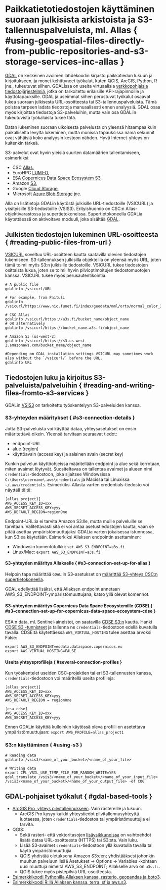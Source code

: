 # Paikkatietotiedostojen käyttäminen suoraan julkisista arkistoista ja S3-tallennuspalveluista, ml. Allas { #using-geospatial-files-directly-from-public-repositories-and-s3-storage-services-inc-allas }

[GDAL](https://gdal.org/) on keskeinen avoimen lähdekoodin kirjasto paikkatiedon lukuun ja kirjoitukseen, ja monet kehittyneet työkalut, kuten QGIS, ArcGIS, Python, R jne., tukeutuvat siihen. GDALissa on useita virtuaalisia [verkkopohjaisia tiedostojärjestelmiä](https://gdal.org/user/virtual_file_systems.html#network-based-file-systems), jotka on tarkoitettu erilaisille API-rajapinnoille ja käyttötapauksille. GDAL ja useimmat siihen perustuvat työkalut osaavat lukea suoraan julkisesta URL-osoitteesta tai S3-tallennuspalveluista. Tämä poistaa tarpeen ladata tiedostoja manuaalisesti ennen analyysiä. GDAL osaa myös kirjoittaa tiedostoja S3-palveluihin, mutta vain osa GDALiin tukeutuvista työkaluista tukee tätä.

Datan lukeminen suoraan ulkoisesta palvelusta on yleensä hitaampaa kuin paikalliselta levyltä lukeminen, mutta monissa tapauksissa nämä sekunnit ovat vähäisiä koko analyysin kestoon nähden. Hyvä Internet-yhteys on kuitenkin tärkeä.

S3-palvelut ovat hyvin yleisiä suurten datamäärien tallentamiseen, esimerkiksi:

* CSC [Allas](../../../data/Allas/index.md),
* EuroHPC [LUMI-O](https://docs.lumi-supercomputer.eu/storage/lumio/),
* ESA [Copernicus Data Space Ecosystem S3](https://documentation.dataspace.copernicus.eu/APIs/S3.html),
* Amazon [S3](https://aws.amazon.com/pm/serv-s3/),
* Google [Cloud Storage](https://cloud.google.com/storage),
* Microsoft [Azure Blob Storage](https://azure.microsoft.com/en-us/products/storage/blobs/) jne.

Alla on lisätietoja GDALin käytöstä julkisille URL-tiedostoille (VSICURL) ja yksityisille S3-tiedostoille (VSIS3). Erityishuomio on CSC:n Allas-objektivarastossa ja supertietokoneissa. Supertietokoneella GDALia käytettäessä on aktivoitava moduuli, joka sisältää [GDAL](../../../apps/gdal.md).

## Julkisten tiedostojen lukeminen URL-osoitteesta { #reading-public-files-from-url }

[VSICURL](https://gdal.org/user/virtual_file_systems.html#vsicurl) soveltuu URL-osoitteen kautta saatavilla olevien tiedostojen lukemiseen. S3-tallennuksen julkisilla objekteilla on yleensä myös URL, joten tämä toimii myös S3:n julkisille tiedostoille. VSICURL tukee tiedostojen osittaista lukua, joten se toimii hyvin pilvioptimoitujen tiedostomuotojen kanssa. VSICURL tukee myös perusautentikointia.

```
# A public file
gdalinfo /vsicurl/URL

# For example, from Paituli
gdalinfo /vsicurl/https://www.nic.funet.fi/index/geodata/mml/orto/normal_color_3067/mara_v_25000_50/2023/N33/02m/1/N3324F.jp2

# CSC Allas
gdalinfo /vsicurl/https://a3s.fi/bucket_name/object_name
# OR alternatively
gdalinfo /vsicurl/https://bucket_name.a3s.fi/object_name

# Amazon S3 (us-west-2)
gdalinfo /vsicurl/https://s3.us-west-2.amazonaws.com/bucket_name/object_name

#Depending on GDAL installation settings VSICURL may sometimes work also without the `/vsicurl/` before the URL.
gdalinfo URL
```

## Tiedostojen luku ja kirjoitus S3-palveluista/palveluihin { #reading-and-writing-files-fromto-s3-services }

GDALin [VSIS3](https://gdal.org/user/virtual_file_systems.html#vsis3-aws-s3-files) on tarkoitettu työskentelyyn S3-palveluiden kanssa.

### S3-yhteyden määritykset { #s3-connection-details }

Jotta S3-palveluista voi käyttää dataa, yhteysasetukset on ensin määritettävä oikein. Yleensä tarvitaan seuraavat tiedot:

* endpoint-URL
* alue (region)
* käyttöavain (access key) ja salainen avain (secret key)

Kunkin palvelun käyttöohjeissa määritellään endpoint ja alue sekä kerrotaan, miten avaimet löytyvät. Suositeltavaa on tallentaa avaimet ja alueen nimi `credentials`-tiedostoon, joka sijaitsee Windowsissa `C:\Users\username\.aws\credentials` ja Macissa tai Linuxissa `~/.aws/credentials`. Esimerkiksi Allasta varten credentials-tiedosto voi näyttää tältä:

```
[allas_project1]
AWS_ACCESS_KEY_ID=xxx
AWS_SECRET_ACCESS_KEY=yyy
AWS_DEFAULT_REGION=regionOne
```

Endpoint-URL:ia ei tarvita Amazon S3:lle, mutta muille palveluille se tarvitaan. Valitettavasti sitä ei voi antaa asetustiedostojen kautta, vaan se pitää asettaa ympäristömuuttujaksi GDALia varten jokaisessa istunnossa, kun S3:ea käytetään.
Esimerkiksi Allaksen endpointin asettaminen:

* Windowsin komentotulkki: `set AWS_S3_ENDPOINT=a3s.fi`
* Linux/Mac: `export AWS_S3_ENDPOINT=a3s.fi`

#### S3-yhteyden määritys Allakselle { #s3-connection-set-up-for-allas }

Helpoin tapa määrittää `GDAL`:in S3-asetukset on
[määrittää S3-yhteys CSC:n supertietokoneella](../../../data/Allas/using_allas/allas-conf.md#s3-connection).

GDAL edellyttää lisäksi, että Allaksen endpoint annetaan AWS_S3_ENDPOINT-ympäristömuuttujana, katso yllä olevat komennot.

#### S3-yhteyden määritys Copernicus Data Space Ecosystemille (CDSE) { #s3-connection-set-up-for-copernicus-data-space-ecosystem-cdse }

ESA:n data, ml. Sentinel-aineistot, on saatavilla [CDSE S3:n](https://dataspace.copernicus.eu/) kautta. Hanki [CDSE S3 -tunnisteet](https://documentation.dataspace.copernicus.eu/APIs/S3.html) ja tallenna ne `credentials`-tiedostoon edellä kuvatulla tavalla. CDSE:tä käytettäessä `AWS_VIRTUAL_HOSTING` tulee asettaa arvoksi False:
```
export AWS_S3_ENDPOINT=eodata.dataspace.copernicus.eu
export AWS_VIRTUAL_HOSTING=FALSE
```

#### Useita yhteysprofiileja { #several-connection-profiles }
Kun työskentelet useiden CSC-projektien tai eri S3-tallennusten kanssa, `credentials`-tiedostoon voi määritellä useita profiileja:

```
[allas_project1]
AWS_ACCESS_KEY_ID=xxx
AWS_SECRET_ACCESS_KEY=yyy
AWS_DEFAULT_REGION = regionOne

[esa_cdse]
AWS_ACCESS_KEY_ID=xxx
AWS_SECRET_ACCESS_KEY=yyy
```

Ennen GDALin käyttöä kulloinkin käytössä oleva profiili on asetettava ympäristömuuttujaan: `export AWS_PROFILE=allas_project1`

### S3:n käyttäminen { #using-s3 }

```
# Reading data
gdalinfo /vsis3/<name_of_your_bucket>/<name_of_your_file>

# Writing data
export CPL_VSIL_USE_TEMP_FILE_FOR_RANDOM_WRITE=YES
gdal_translate /vsis3/<name_of_your_bucket>/<name_of_your_input_file> /vsis3/<name_of_your_bucket>/<name_of_your_output_file> -of COG
```

## GDAL-pohjaiset työkalut { #gdal-based-tools }

 * [ArcGIS Pro, yhteys pilvitallennukseen](https://pro.arcgis.com/en/pro-app/latest/help/projects/connect-to-cloud-stores.htm). Vain rastereille ja lukuun.
	* ArcGIS Pro kysyy kaikki yhteystiedot pilvitallennusyhteyttä luotaessa, joten `credentials`-tiedostoa tai ympäristömuuttujia ei tarvita.
 * QGIS:
 	* Sekä rasteri- että vektoritasojen [lisäysikkunoissa](https://docs.qgis.org/3.28/en/docs/user_manual/managing_data_source/opening_data.html#loading-a-layer-from-a-file) on vaihtoehdot lisätä dataa URL-osoitteesta (HTTPS) tai S3:sta. Vain luku.
	* Lisää S3-avaimet `credentials`-tiedostoon yllä kuvatulla tavalla tai käytä ympäristömuuttujia.
	* QGIS yhdistää oletuksena Amazon S3:een; yhdistääksesi johonkin muuhun palveluun lisää Asetukset -> Options -> Variables -kohtaan uusi muuttuja nimeltä AWS_S3_ENDPOINT; Allakselle arvo on `a3s.fi`.
 	* QGIS tukee myös pistepilviä URL-osoitteesta.
 * [Esimerkkikoodi Pythonilla Allaksen kanssa, rasterio, geopandas ja boto3](https://github.com/csc-training/geocomputing/blob/master/python/allas).
 * [Esimerkkikoodi R:llä Allaksen kanssa, terra, sf ja aws.s3](https://github.com/csc-training/geocomputing/blob/master/R/allas/working_with_allas_from_R_S3.R).